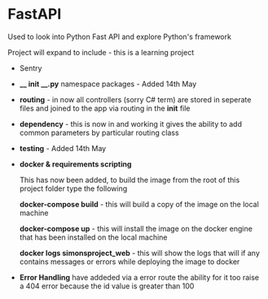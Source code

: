 # FastAPI
Used to look into Python Fast API and explore Python's framework

Project will expand to include - this is a learning project

* Sentry
* **__ init __.py** namespace packages - Added 14th May
* **routing** - in now all controllers (sorry C# term) are stored in seperate files and joined to the app via routing in the __init__ file
* **dependency** - this is now in and working it gives the ability to add common parameters by particular routing class
* **testing** - Added 14th May
* **docker & requirements scripting**
  
  This has now been added, to build the image from the root of this project folder type the following
  
  **docker-compose build** - this will build a copy of the image on the local machine
  
  **docker-compose up** - this will install the image on the docker engine that has been installed on the local machine
  
  **docker logs simonsproject_web** - this will show the logs that will if any contains messages or errors while deploying the image to docker
* **Error Handling** have addeded via a error route the ability for it too raise a 404 error because the id value is greater than 100